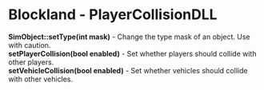 # Blockland - PlayerCollisionDLL

**SimObject::setType(int mask)** - Change the type mask of an object. Use with caution. <br>
**setPlayerCollision(bool enabled)** - Set whether players should collide with other players. <br>
**setVehicleCollision(bool enabled)** - Set whether vehicles should collide with other vehicles. <br>
